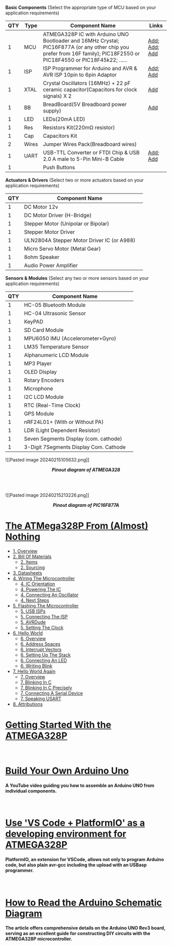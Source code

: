 
**Basic Components** (Select the appropriate type of MCU based on your application requirements)

| QTY | Type | Component Name                                                                                                                                                    | Links                                                                                                                                                                                                                                                                                                                                                                                                                       |
| --- | ---- | ----------------------------------------------------------------------------------------------------------------------------------------------------------------- | --------------------------------------------------------------------------------------------------------------------------------------------------------------------------------------------------------------------------------------------------------------------------------------------------------------------------------------------------------------------------------------------------------------------------- |
| 1   | MCU  | ATMEGA328P IC with Arduino UNO Bootloader and 16MHz Crystal;  PIC16F877A (or any other chip you prefer from 16F family);  PIC18F2550 or PIC18F4550 or PIC18F45k22; ......  | [Add](https://www.jaycar.com.au/atmega328p-mcu-ic-with-arduino-uno-bootloader-and-16mhz-crystal/p/ZZ8727?pos=1&queryId=76c0c8931f9eb62c8df22ceba462144f); [Add](https://www.jaycar.com.au/pic16f877a-i-p-8-bit-microcontroller/p/ZZ8540?pos=1&queryId=89220c4cde493f86ff6d9ce1797141b1); [Add](https://www.jaycar.com.au/pic18f4550-microcontroller-with-usb-interface/p/ZZ8570?pos=1&queryId=3f3515956eec6a113f239cb80d0f0f1e) |
| 1   | ISP  | ISP Programmer for Arduino and AVR & AVR ISP 10pin to 6pin Adaptor                                                                                                | [Add](https://www.jaycar.com.au/duinotech-isp-programmer-for-arduino-and-avr/p/XC4627?pos=1&queryId=e60df73f575cdc69a80a2abae4f6a172); [Add](https://www.jaycar.com.au/duinotech-arduino-compatible-avr-isp-10pin-to-6pin-adaptor/p/XC4613?pos=1&queryId=01c2a43644c5c1eab6790027902d6910)                                                                                                                                    |
| 1   | XTAL     | Crystal Oscillators (16MHz) + 22 pF ceramic capacitor(Capacitors for clock signals) X 2                                                                           | [Add](https://www.jaycar.com.au/16-0mhz-crystal/p/RQ5296?pos=3&queryId=4c379aaecbf56e32b55e284ac70629f2)                                                                                                                                                                                                                                                                                                                    |
| 1   | BB     | BreadBoard(5V Breadboard power supply)                                                                                                                            | [Add](https://www.jaycar.com.au/solderless-breadboard-with-power-and-i-o-breakout-board/p/PB8819?pos=1&queryId=bb451faf843219d77ebd07b167967242&sort=relevance&searchText=BreadBoard)                                                                                                                                                                                                                                       |
| 1   | LED     | LEDs(20mA LED)                                                                                                                                                    |                                                                                                                                                                                                                                                                                                                                                                                                                             |
| 1   | Res     | Resistors Kit(220mΩ resistor)                                                                                                                                     |                                                                                                                                                                                                                                                                                                                                                                                                                             |
| 1   | Cap     | Capacitors Kit                                                                                                                                                    |                                                                                                                                                                                                                                                                                                                                                                                                                             |
| 2   | Wires     | Jumper Wires Pack(Breadboard wires)                                                                                                                               |                                                                                                                                                                                                                                                                                                                                                                                                                             |
| 1   | UART | USB-TTL Converter or FTDI Chip & USB 2.0 A male to 5-Pin Mini-B Cable                                                                                             | [Add](https://www.jaycar.com.au/duinotech-arduino-compatible-usb-to-serial-adaptor/p/XC4464); [Add](https://www.jaycar.com.au/0-5m-usb-2-0-a-male-to-5-pin-mini-b-cable/p/WC7709?pos=2&queryId=29c05976b22e55def6fbfe2d66f84039&sort=relevance&searchText=USB%20mini%20Cable)                                                                                                                                                 |
| 1   |      | Push Buttons                                                                                                                                                      |                                                                                                                                                                                                                                                                                                                                                                                                                             |

**Actuators & Drivers** (Select two or more actuators based on your application requirements)

| QTY | Component Name |  |
| ---- | ---- | ---- |
| 1 | DC Motor 12v |  |
| 1 | DC Motor Driver (H-Bridge) |  |
| 1 | Stepper Motor (Unipolar or Bipolar) |  |
| 1 | Stepper Motor Driver |  |
| 1 | ULN2804A Stepper Motor Driver IC (or A988) |  |
| 1 | Micro Servo Motor (Metal Gear) |  |
| 1 | 8ohm Speaker |  |
| 1 | Audio Power Amplifier |  |

**Sensors & Modules** (Select any two or more sensors based on your application requirements)

| QTY | Component Name |  |
| ---- | ---- | ---- |
| 1 | HC-05 Bluetooth Module |  |
| 1 | HC-04 Ultrasonic Sensor |  |
| 1 | KeyPAD |  |
| 1 | SD Card Module |  |
| 1 | MPU6050 IMU (Accelerometer+Gyro) |  |
| 1 | LM35 Temperature Sensor |  |
| 1 | Alphanumeric LCD Module |  |
| 1 | MP3 Player |  |
| 1 | OLED Display |  |
| 1 | Rotary Encoders |  |
| 1 | Microphone |  |
| 1 | I2C LCD Module |  |
| 1 | RTC (Real-Time Clock) |  |
| 1 | GPS Module |  |
| 1 | nRF24L01+ (With or Without PA) |  |
| 1 | LDR (Light Dependent Resistor) |  |
| 1 | Seven Segments Display (com. cathode) |  |
| 1 | 3-Digit 7Segments Display Com. Cathode |  |



![[Pasted image 20240215105632.png]]
***<p style="text-align: center;">Pinout diagram of ATMEGA328</p>***

<br/>
<br/>

![[Pasted image 20240215213226.png]]
***<p style="text-align: center;">Pinout diagram of PIC16F877A</p>***


# [ The ATMega328P From (Almost) Nothing](https://io7m.com/documents/atmega328p-fn/)
- [1. Overview](https://io7m.com/documents/atmega328p-fn/#id_c05f014c-f18c-4aab-b220-8f19eb44c318 "Section 1: Overview")
- [2. Bill Of Materials](https://io7m.com/documents/atmega328p-fn/#id_e376161d-eefd-4933-99aa-c762394a2c7b "Section 2: Bill Of Materials")
    - [2. Items](https://io7m.com/documents/atmega328p-fn/#d0e55 "Subsection 2.1: Items")
    - [2. Sourcing](https://io7m.com/documents/atmega328p-fn/#d0e157 "Subsection 2.2: Sourcing")
- [3. Datasheets](https://io7m.com/documents/atmega328p-fn/#d0e210 "Section 3: Datasheets")
- [4. Wiring The Microcontroller](https://io7m.com/documents/atmega328p-fn/#d0e225 "Section 4: Wiring The Microcontroller")
    - [4. IC Orientation](https://io7m.com/documents/atmega328p-fn/#d0e227 "Subsection 4.1: IC Orientation")
    - [4. Powering The IC](https://io7m.com/documents/atmega328p-fn/#d0e252 "Subsection 4.2: Powering The IC")
    - [4. Connecting An Oscillator](https://io7m.com/documents/atmega328p-fn/#d0e292 "Subsection 4.3: Connecting An Oscillator")
    - [4. Next Steps](https://io7m.com/documents/atmega328p-fn/#id_a956330b-9444-440c-8abc-7f393f3e5ca0 "Subsection 4.4: Next Steps")
- [5. Flashing The Microcontroller](https://io7m.com/documents/atmega328p-fn/#d0e368 "Section 5: Flashing The Microcontroller")
    - [5. USB ISPs](https://io7m.com/documents/atmega328p-fn/#d0e370 "Subsection 5.1: USB ISPs")
    - [5. Connecting The ISP](https://io7m.com/documents/atmega328p-fn/#d0e415 "Subsection 5.2: Connecting The ISP")
    - [5. AVRDude](https://io7m.com/documents/atmega328p-fn/#id_aaa10cb1-4e56-4391-80f5-1620e0139101 "Subsection 5.3: AVRDude")
    - [5. Setting The Clock](https://io7m.com/documents/atmega328p-fn/#id_867941c5-6077-4cab-a3b9-4d3c26ce165a "Subsection 5.4: Setting The Clock")
- [6. Hello World](https://io7m.com/documents/atmega328p-fn/#id_2df1df0f-a46e-485a-aeb1-f2248c23e4a7 "Section 6: Hello World")
    - [6. Overview](https://io7m.com/documents/atmega328p-fn/#d0e794 "Subsection 6.1: Overview")
    - [6. Address Spaces](https://io7m.com/documents/atmega328p-fn/#id_76cdd37a-4b48-4fb5-a592-b3a825bd620d "Subsection 6.2: Address Spaces")
    - [6. Interrupt Vectors](https://io7m.com/documents/atmega328p-fn/#id_85476ce8-38d7-4b82-8ad8-7189c914d6f1 "Subsection 6.3: Interrupt Vectors")
    - [6. Setting Up The Stack](https://io7m.com/documents/atmega328p-fn/#id_7939f090-33e7-47b8-b087-44cffdd0d862 "Subsection 6.4: Setting Up The Stack")
    - [6. Connecting An LED](https://io7m.com/documents/atmega328p-fn/#id_be4eec9d-17fd-47b8-a65b-1abe7760dd94 "Subsection 6.5: Connecting An LED")
    - [6. Writing Blink](https://io7m.com/documents/atmega328p-fn/#id_361ae655-ff31-410e-a422-888c5b2161a8 "Subsection 6.6: Writing Blink")
- [7. Hello World Again](https://io7m.com/documents/atmega328p-fn/#id_bcaced27-b71f-4e7c-be20-91b15d25add6 "Section 7: Hello World Again")
    - [7. Overview](https://io7m.com/documents/atmega328p-fn/#d0e1452 "Subsection 7.1: Overview")
    - [7. Blinking In C](https://io7m.com/documents/atmega328p-fn/#id_fe410f03-a53d-49ca-8b1c-4e6ef55c5ec4 "Subsection 7.2: Blinking In C")
    - [7. Blinking In C Precisely](https://io7m.com/documents/atmega328p-fn/#id_075f9dce-416b-4a46-aa58-b5e5abd7a922 "Subsection 7.3: Blinking In C Precisely")
    - [7. Connecting A Serial Device](https://io7m.com/documents/atmega328p-fn/#id_0dec44ce-605c-4210-94b7-b806ac83c21c "Subsection 7.4: Connecting A Serial Device")
    - [7. Speaking USART](https://io7m.com/documents/atmega328p-fn/#id_0a34e8ff-e1f5-4517-9c41-ef8299dec4d8 "Subsection 7.5: Speaking USART")
- [8. Attributions](https://io7m.com/documents/atmega328p-fn/#d0e2181 "Section 8: Attributions")


# [Getting Started With the ATMEGA328P](https://www.instructables.com/Getting-Started-With-the-ATMega328P/)

<br/>


# [Build Your Own Arduino Uno](https://www.youtube.com/watch?v=sNIMCdVOHOM)

#### A YouTube video guiding you how to assemble an Arduino UNO from individual components.

<br/>

# [Use 'VS Code + PlatformIO' as a developing environment for ATMEGA328P](https://www.youtube.com/watch?v=BKO1rYMPF_k&t=1s) 
#### PlatformIO, an extension for VSCode, allows not only to program Arduino code, but also plain avr-gcc including the upload with an USBasp programmer.

<br/>

# [How to Read the Arduino Schematic Diagram](https://learn.circuit.rocks/the-basic-arduino-schematic-diagram)
#### The article offers comprehensive details on the Arduino UNO Rev3 board, serving as an excellent guide for constructing DIY circuits with the ATMEGA328P microcontroller.
